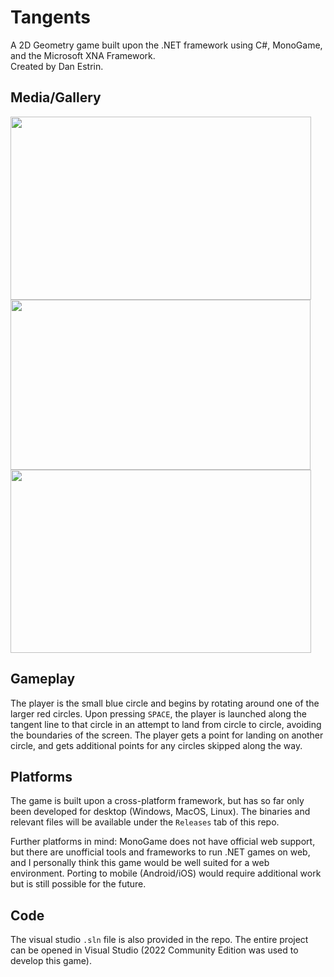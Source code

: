 # Tangents
A 2D Geometry game built upon the .NET framework using C#, MonoGame, and the Microsoft XNA Framework.  
Created by Dan Estrin.

## Media/Gallery
<image src="https://user-images.githubusercontent.com/5817401/151265917-8c646b75-5223-4cdd-974b-a73b7e9c3dbe.png" width="481" height="293">
<image src="https://user-images.githubusercontent.com/5817401/151265156-7b79992a-8faa-41dc-aaf4-7a90d0862be5.gif" width="480" height="272">
<image src="https://user-images.githubusercontent.com/5817401/151265948-1038753d-d8f2-46bb-9aa7-b5a7810e8b8d.png" width="481" height="293">
  
## Gameplay
The player is the small blue circle and begins by rotating around one of the larger red circles. Upon pressing `SPACE`, the player is launched along the tangent line to that circle in an attempt to land from circle to circle, avoiding the boundaries of the screen. The player gets a point for landing on another circle, and gets additional points for any circles skipped along the way.

## Platforms
The game is built upon a cross-platform framework, but has so far only been developed for desktop (Windows, MacOS, Linux). The binaries and relevant files will be available under the `Releases` tab of this repo.

Further platforms in mind: MonoGame does not have official web support, but there are unofficial tools and frameworks to run .NET games on web, and I personally think this game would be well suited for a web environment. Porting to mobile (Android/iOS) would require additional work but is still possible for the future.
  
## Code
The visual studio `.sln` file is also provided in the repo. The entire project can be opened in Visual Studio (2022 Community Edition was used to develop this game).
